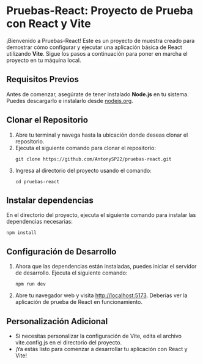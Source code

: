 # Pruebas-React: Proyecto de Prueba con React y Vite

¡Bienvenido a Pruebas-React! Este es un proyecto de muestra creado para demostrar cómo configurar y ejecutar una aplicación básica de React utilizando **Vite**. Sigue los pasos a continuación para poner en marcha el proyecto en tu máquina local.

## Requisitos Previos
Antes de comenzar, asegúrate de tener instalado **Node.js** en tu sistema. Puedes descargarlo e instalarlo desde [nodejs.org](https://nodejs.org/).

## Clonar el Repositorio
1. Abre tu terminal y navega hasta la ubicación donde deseas clonar el repositorio.
2. Ejecuta el siguiente comando para clonar el repositorio:
   ```
   git clone https://github.com/AntonySP22/pruebas-react.git
   ```
3. Ingresa al directorio del proyecto usando el comando:
   ```
   cd pruebas-react
   ```

## Instalar dependencias
En el directorio del proyecto, ejecuta el siguiente comando para instalar las dependencias necesarias:
   ```
   npm install
   ```

## Configuración de Desarrollo
1. Ahora que las dependencias están instaladas, puedes iniciar el servidor de desarrollo. Ejecuta el siguiente comando:
   ```
   npm run dev
   ```
2. Abre tu navegador web y visita [http://localhost:5173](http://localhost:5173).
   Deberías ver la aplicación de prueba de React en funcionamiento.

## Personalización Adicional
- Si necesitas personalizar la configuración de Vite, edita el archivo vite.config.js en el directorio del proyecto.
- ¡Ya estás listo para comenzar a desarrollar tu aplicación con React y Vite!

